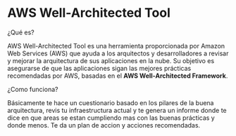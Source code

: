 # AWS Well-Architected Tool

¿Qué es?

AWS Well-Architected Tool es una herramienta proporcionada por Amazon Web Services (AWS) que ayuda a los arquitectos y desarrolladores a revisar y mejorar la arquitectura de sus aplicaciones en la nube. Su objetivo es asegurarse de que las aplicaciones sigan las mejores prácticas recomendadas por AWS, basadas en el **AWS Well-Architected Framework**.

¿Como funciona?

Básicamente te hace un cuestionario basado en los pilares de la buena arquitectura, revis tu infraestructura actual y te genera un informe donde te dice en que areas se estan cumpliendo mas con las buenas prácticas y donde menos. Te da un plan de accion y acciones recomendadas.